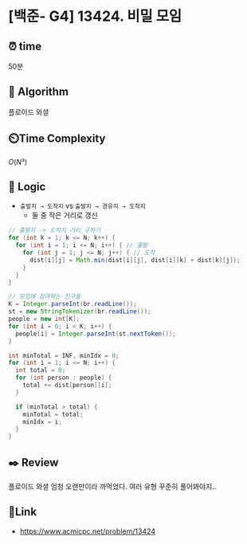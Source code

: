 # [백준- G4] 13424. 비밀 모임
 
## ⏰  **time**
50분

## :pushpin: **Algorithm**
플로이드 와셜

## ⏲️**Time Complexity**
$O(N³)$

## :round_pushpin: **Logic**
- `출발지 → 도착지` vs `출발지 → 경유지 → 도착지`
  - 둘 중 작은 거리로 갱신
```java
// 출발지 -> 도착지 거리 구하기
for (int k = 1; k <= N; k++) {
  for (int i = 1; i <= N; i++) { // 출발
    for (int j = 1; j <= N; j++) { // 도착
      dist[i][j] = Math.min(dist[i][j], dist[i][k] + dist[k][j]);
    }
  }
}

// 모임에 참여하는 친구들
K = Integer.parseInt(br.readLine());
st = new StringTokenizer(br.readLine());
people = new int[K];
for (int i = 0; i < K; i++) {
  people[i] = Integer.parseInt(st.nextToken());
}

int minTotal = INF, minIdx = 0;
for (int i = 1; i <= N; i++) {
  int total = 0;
  for (int person : people) {
    total += dist[person][i];
  }

  if (minTotal > total) {
    minTotal = total;
    minIdx = i;
  }
}
```

## :black_nib: **Review**
플로이드 와셜 엄청 오랜만이라 까먹었다. 여러 유형 꾸준히 풀어봐야지..

## 📡**Link**
- https://www.acmicpc.net/problem/13424
